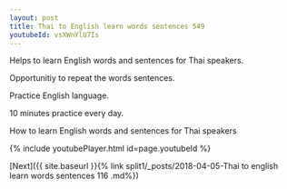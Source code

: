 ```yaml
---
layout: post
title: Thai to English learn words sentences 549 
youtubeId: vsXWnYlU7Is
---
```

 
 
Helps to learn English words and sentences for Thai speakers.

Opportunitiy to repeat the words sentences. 

Practice English language. 
 
10 minutes practice every day. 
 
How to learn English words and sentences for Thai speakers 
 
{% include youtubePlayer.html id=page.youtubeId %}
 
 
[Next]({{ site.baseurl }}{% link  split1/_posts/2018-04-05-Thai to english learn words sentences 116 .md%})
 
